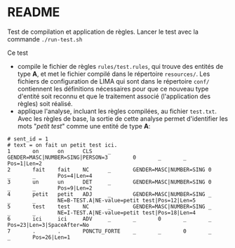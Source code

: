 # README

Test de compilation et application de règles. Lancer le test avec la commande
```./run-test.sh```

Ce test
- compile le fichier de règles `rules/test.rules`, qui trouve des entités de type **A**, et met le fichier compilé dans le répertoire `resources/`. Les fichiers de configuration de LIMA qui sont dans le répertoire `conf/` contiennent les définitions nécessaires pour que ce nouveau type d'entité soit reconnu et que le traitement associé (l'application des règles) soit réalisé.
- applique l'analyse, incluant les règles compilées, au fichier `test.txt`. Avec les règles de base, la sortie de cette analyse permet d'identifier les mots "*petit test*" comme une entité de type **A**:
```
# sent_id = 1
# text = on fait un petit test ici.
1       on      on      CLS     _       GENDER=MASC|NUMBER=SING|PERSON=3        0       _       _       Pos=1|Len=2
2       fait    fait    NC      _       GENDER=MASC|NUMBER=SING 0       _       _       Pos=4|Len=4
3       un      un      DET     _       GENDER=MASC|NUMBER=SING 0       _       _       Pos=9|Len=2
4       petit   petit   ADJ     _       GENDER=MASC|NUMBER=SING _       _       _       NE=B-TEST.A|NE-value=petit test|Pos=12|Len=5
5       test    test    NC      _       GENDER=MASC|NUMBER=SING _       _       _       NE=I-TEST.A|NE-value=petit test|Pos=18|Len=4
6       ici     ici     ADV     _       _       0       _       _       Pos=23|Len=3|SpaceAfter=No
7       .       .       PONCTU_FORTE    _       _       0       _       _       Pos=26|Len=1
```